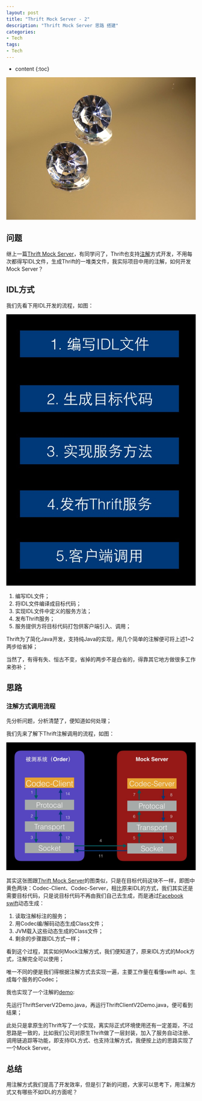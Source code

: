 ```yaml
---
layout: post
title: "Thrift Mock Server - 2"
description: "Thrift Mock Server 思路 搭建"
categories: 
- Tech
tags:
- Tech
---
```


* content
{:toc}

![Mock](/css/pics/2017-07-17-jewellery.jpg)

## 问题
继上一篇[Thrift Mock Server](http://www.longtask.net/2017/07/17/thrift-mock-server/)，有同学问了，Thrift也支持[注解](https://github.com/facebook/swift)方式开发，不用每次都得写IDL文件，生成Thrift的一堆类文件，我实际项目中用的注解，如何开发Mock Server？

## IDL方式

我们先看下用IDL开发的流程，如图：

![Thrift-IDL-Process](/css/pics/2017-07-23-thrift-idl-process.png)

1. 编写IDL文件；
2. 将IDL文件编译成目标代码；
3. 实现IDL文件中定义的服务方法；
4. 发布Thrift服务；
5. 服务提供方将目标代码打包供客户端引入、调用；

Thrift为了简化Java开发，支持纯Java的实现，用几个简单的注解便可将上述1~2两步给省掉；

当然了，有得有失、恒古不变，省掉的两步不是白省的，得靠其它地方做很多工作来弥补；

## 思路

### 注解方式调用流程
先分析问题，分析清楚了，便知道如何处理；

我们先来了解下Thrift注解调用的流程，如图：

![thrift-anno-invoke](/css/pics/2017-07-23-thrift-anno-invoke.png)

其实这张图跟[Thrift Mock Server](http://www.longtask.net/2017/07/17/thrift-mock-server/)的图类似，只是在目标代码这块不一样，即图中黄色两块：Codec-Client、Codec-Server，相比原来IDL的方式，我们其实还是需要目标代码，只是说目标代码不再由我们自己去生成，而是通过[Facebook swift](https://github.com/facebook/swift)动态生成：

1. 读取注解标注的服务；
2. 用Codec编/解码动态生成Class文件；
3. JVM载入这些动态生成的Class文件；
4. 剩余的步骤跟IDL方式一样；

看到这个过程，其实如何Mock注解方式，我们便知道了，原来IDL方式的Mock方式，注解完全可以使用；

唯一不同的便是我们得根据注解方式去实现一遍，主要工作量在看懂swift api、生成每个服务的Codec；

我也实现了一个注解的[demo](https://github.com/studyingsina/spring_use):

先运行ThriftServerV2Demo.java，再运行ThriftClientV2Demo.java，便可看到结果；

此处只是拿原生的Thrift写了一个实现，离实际正式环境使用还有一定差距，不过思路是一致的，比如我们公司对原生Thrift做了一层封装，加入了服务自动注册、调用链追踪等功能，即支持IDL方式、也支持注解方式，我便按上边的思路实现了一个Mock Server。

## 总结
用注解方式我们提高了开发效率，但是引了新的问题，大家可以思考下，用注解方式又有哪些不如IDL的方面呢？
